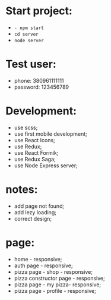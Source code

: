 # Start project:
- `- npm start`
 - `cd server`
 - `node server`

# Test user:
- phone: 380961111111 
- password: 123456789

# Development:
- use scss;
- use first mobile development;
- use React Icons;
- use Redux;
- use React Formik;
- use Redux Saga;
- use Node Express server;


# notes:
- add page not found;
- add lezy loading;
- correct design;

# page:
- home - responsive;
- auth page - responsive;
- pizza page - shop - responsive;
- pizza constructor page - responsive;
- pizza page - my pizza- responsive;
- pizza page - profile - responsive;

